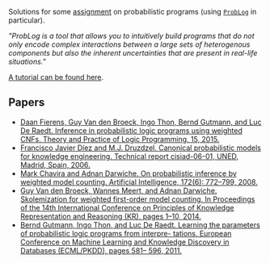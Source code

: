 Solutions for some [assignment](/assignment/assignment.pdf) on probabilistic programs (using [`ProbLog`](https://github.com/ML-KULeuven/problog) in particular).

*"ProbLog is a tool that allows you to intuitively build programs that do not only encode complex interactions between a large sets of heterogenous components but also the inherent uncertainties that are present in real-life situations."*

[A tutorial can be found here](https://dtai.cs.kuleuven.be/problog/). 

## Papers

- [Daan Fierens, Guy Van den Broeck, Ingo Thon, Bernd Gutmann, and Luc De Raedt. Inference in probabilistic logic programs using weighted CNFs. Theory and Practice of Logic Programming, 15, 2015.](/papers/fierens2015.pdf)
- [Francisco Javier Díez and M.J. Druzdzel. Canonical probabilistic models for knowledge engineering. Technical report cisiad-06-01, UNED, Madrid, Spain, 2006.](/papers/diez2006.pdf)
- [Mark Chavira and Adnan Darwiche. On probabilistic inference by weighted model counting. Artificial Intelligence, 172(6): 772–799, 2008.](/papers/chavira2008.pdf)
- [Guy Van den Broeck, Wannes Meert, and Adnan Darwiche. Skolemization for weighted first-order model counting. In Proceedings of the 14th International Conference on Principles of Knowledge Representation and Reasoning (KR), pages 1–10, 2014.](/papers/vandenbroeck2014.pdf)
- [Bernd Gutmann, Ingo Thon, and Luc De Raedt. Learning the parameters of probabilistic logic programs from interpre- tations. European Conference on Machine Learning and Knowledge Discovery in Databases (ECML/PKDD), pages 581– 596, 2011.](/papers/gutmann2011.pdf)
